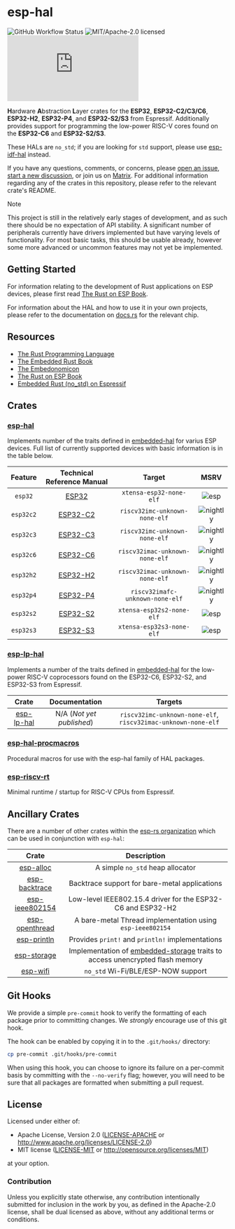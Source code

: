 # esp-hal

![GitHub Workflow Status](https://img.shields.io/github/actions/workflow/status/esp-rs/esp-hal/ci.yml?label=CI&logo=github&style=flat-square)
![MIT/Apache-2.0 licensed](https://img.shields.io/badge/license-MIT%2FApache--2.0-blue?style=flat-square)
[![Matrix](https://img.shields.io/matrix/esp-rs:matrix.org?label=join%20matrix&color=BEC5C9&logo=matrix&style=flat-square)](https://matrix.to/#/#esp-rs:matrix.org)

**H**ardware **A**bstraction **L**ayer crates for the **ESP32**, **ESP32-C2/C3/C6**, **ESP32-H2**, **ESP32-P4**, and **ESP32-S2/S3** from Espressif. Additionally provides support for programming the low-power RISC-V cores found on the **ESP32-C6** and **ESP32-S2/S3**.

These HALs are `no_std`; if you are looking for `std` support, please use [esp-idf-hal] instead.

If you have any questions, comments, or concerns, please [open an issue], [start a new discussion], or join us on [Matrix]. For additional information regarding any of the crates in this repository, please refer to the relevant crate's README.

> [!NOTE]
>
> This project is still in the relatively early stages of development, and as such there should be no expectation of API stability. A significant number of peripherals currently have drivers implemented but have varying levels of functionality. For most basic tasks, this should be usable already, however some more advanced or uncommon features may not yet be implemented.

[esp-idf-hal]: https://github.com/esp-rs/esp-idf-hal
[open an issue]: https://github.com/esp-rs/esp-hal/issues/new
[start a new discussion]: https://github.com/esp-rs/esp-hal/discussions/new
[matrix]: https://matrix.to/#/#esp-rs:matrix.org

## Getting Started

For information relating to the development of Rust applications on ESP devices, please first read [The Rust on ESP Book].

For information about the HAL and how to use it in your own projects, please refer to the documentation on [docs.rs] for the relevant chip.

[The Rust on ESP Book]: https://esp-rs.github.io/book/
[docs.rs]: https://docs.rs

## Resources

- [The Rust Programming Language](https://doc.rust-lang.org/book/)
- [The Embedded Rust Book](https://docs.rust-embedded.org/book/index.html)
- [The Embedonomicon](https://docs.rust-embedded.org/embedonomicon/)
- [The Rust on ESP Book](https://esp-rs.github.io/book/)
- [Embedded Rust (no_std) on Espressif](https://esp-rs.github.io/no_std-training/)

## Crates

### [esp-hal]

Implements number of the traits defined in [embedded-hal](https://github.com/rust-embedded/embedded-hal) for varius ESP devices. Full list of currently supported devices with basic information is in the table below.

|   Feature     | Technical Reference Manual |             Target              |    MSRV    |
| :-----------: | :------------------------: | :-----------------------------: | :--------: |
| `esp32`       |           [ESP32]          |     `xtensa-esp32-none-elf`     |   ![esp]   |
| `esp32c2`     |         [ESP32-C2]         |  `riscv32imc-unknown-none-elf`  | ![nightly] |
| `esp32c3`     |         [ESP32-C3]         |  `riscv32imc-unknown-none-elf`  | ![nightly] |
| `esp32c6`     |         [ESP32-C6]         | `riscv32imac-unknown-none-elf`  | ![nightly] |
| `esp32h2`     |         [ESP32-H2]         | `riscv32imac-unknown-none-elf`  | ![nightly] |
| `esp32p4`     |         [ESP32-P4]         | `riscv32imafc-unknown-none-elf` | ![nightly] |
| `esp32s2`     |         [ESP32-S2]         |    `xtensa-esp32s2-none-elf`    |   ![esp]   |
| `esp32s3`     |         [ESP32-S3]         |    `xtensa-esp32s3-none-elf`    |   ![esp]   |

[esp-hal]: https://github.com/esp-rs/esp-hal/tree/main/esp-hal
[esp]: https://img.shields.io/badge/rustc-esp%201.74+-red.svg
[nightly]: https://img.shields.io/badge/rustc-nightly%202023/11/30+-red.svg
[esp32]: https://www.espressif.com/sites/default/files/documentation/esp32_technical_reference_manual_en.pdf
[esp32-c2]: https://www.espressif.com/sites/default/files/documentation/esp8684_technical_reference_manual_en.pdf
[esp32-c3]: https://www.espressif.com/sites/default/files/documentation/esp32-c3_technical_reference_manual_en.pdf
[esp32-c6]: https://www.espressif.com/sites/default/files/documentation/esp32-c6_technical_reference_manual_en.pdf
[esp32-h2]: https://www.espressif.com/sites/default/files/documentation/esp32-h2_technical_reference_manual_en.pdf
[esp32-p4]: https://www.espressif.com/sites/default/files/documentation/esp32-p4_technical_reference_manual_en.pdf
[esp32-s2]: https://www.espressif.com/sites/default/files/documentation/esp32-s2_technical_reference_manual_en.pdf
[esp32-s3]: https://www.espressif.com/sites/default/files/documentation/esp32-s3_technical_reference_manual_en.pdf

### [esp-lp-hal]

Implements a number of the traits defined in [embedded-hal](https://github.com/rust-embedded/embedded-hal) for the low-power RISC-V coprocessors found on the ESP32-C6, ESP32-S2, and ESP32-S3 from Espressif.


|    Crate     |       Documentation       |                            Targets                            |
| :----------: | :-----------------------: | :-----------------------------------------------------------: |
| [esp-lp-hal] | N/A (_Not yet published_) | `riscv32imc-unknown-none-elf`, `riscv32imac-unknown-none-elf` |


[esp-lp-hal]: https://github.com/esp-rs/esp-hal/tree/main/esp-lp-hal

### [esp-hal-procmacros]

Procedural macros for use with the esp-hal family of HAL packages.

[esp-hal-procmacros]: https://github.com/esp-rs/esp-hal/tree/main/esp-hal-procmacros

### [esp-riscv-rt]

Minimal runtime / startup for RISC-V CPUs from Espressif.

[esp-riscv-rt]: https://github.com/esp-rs/esp-hal/tree/main/esp-riscv-rt

## Ancillary Crates

There are a number of other crates within the [esp-rs organization] which can be used in conjunction with `esp-hal`:

|      Crate       |                                  Description                                   |
| :--------------: | :----------------------------------------------------------------------------: |
|   [esp-alloc]    |                        A simple `no_std` heap allocator                        |
| [esp-backtrace]  |                 Backtrace support for bare-metal applications                  |
| [esp-ieee802154] |          Low-level IEEE802.15.4 driver for the ESP32-C6 and ESP32-H2           |
| [esp-openthread] |           A bare-metal Thread implementation using `esp-ieee802154`            |
|  [esp-println]   |                Provides `print!` and `println!` implementations                |
|  [esp-storage]   | Implementation of [embedded-storage] traits to access unencrypted flash memory |
|    [esp-wifi]    |                       `no_std` Wi-Fi/BLE/ESP-NOW support                       |

[esp-rs organization]: https://github.com/esp-rs
[esp-alloc]: https://github.com/esp-rs/esp-alloc
[esp-backtrace]: https://github.com/esp-rs/esp-backtrace
[esp-ieee802154]: https://github.com/esp-rs/esp-ieee802154
[esp-openthread]: https://github.com/esp-rs/esp-openthread
[esp-println]: https://github.com/esp-rs/esp-println
[esp-storage]: https://github.com/esp-rs/esp-storage
[embedded-storage]: https://github.com/rust-embedded-community/embedded-storage
[esp-wifi]: https://github.com/esp-rs/esp-wifi

## Git Hooks

We provide a simple `pre-commit` hook to verify the formatting of each package prior to committing changes. We _strongly_ encourage use of this git hook.

The hook can be enabled by copying it in to the `.git/hooks/` directory:

```bash
cp pre-commit .git/hooks/pre-commit
```

When using this hook, you can choose to ignore its failure on a per-commit basis by committing with the `--no-verify` flag; however, you will need to be sure that all packages are formatted when submitting a pull request.

## License

Licensed under either of:

- Apache License, Version 2.0 ([LICENSE-APACHE](LICENSE-APACHE) or http://www.apache.org/licenses/LICENSE-2.0)
- MIT license ([LICENSE-MIT](LICENSE-MIT) or http://opensource.org/licenses/MIT)

at your option.

### Contribution

Unless you explicitly state otherwise, any contribution intentionally submitted for inclusion in
the work by you, as defined in the Apache-2.0 license, shall be dual licensed as above, without
any additional terms or conditions.
